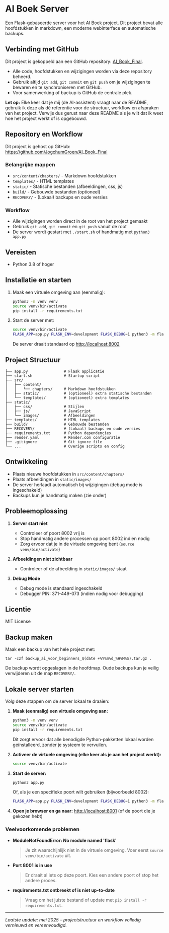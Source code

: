 # AI Boek Server

Een Flask-gebaseerde server voor het AI Boek project. Dit project bevat alle hoofdstukken in markdown, een moderne webinterface en automatische backups.

## Verbinding met GitHub

Dit project is gekoppeld aan een GitHub repository: [AI_Book_Final](https://github.com/JogchumGroen/AI_Book_Final).

- Alle code, hoofdstukken en wijzigingen worden via deze repository beheerd.
- Gebruik altijd `git add`, `git commit` en `git push` om je wijzigingen te bewaren en te synchroniseren met GitHub.
- Voor samenwerking of backup is GitHub de centrale plek.

**Let op:**
Elke keer dat je mij (de AI-assistent) vraagt naar de README, gebruik ik deze als dé referentie voor de structuur, workflow en afspraken van het project. Verwijs dus gerust naar deze README als je wilt dat ik weet hoe het project werkt of is opgebouwd.

## Repository en Workflow

Dit project is gehost op GitHub: https://github.com/JogchumGroen/AI_Book_Final

### Belangrijke mappen
- `src/content/chapters/` - Markdown hoofdstukken
- `templates/` - HTML templates
- `static/` - Statische bestanden (afbeeldingen, css, js)
- `build/` - Gebouwde bestanden (optioneel)
- `RECOVERY/` - (Lokaal) backups en oude versies

### Workflow
- Alle wijzigingen worden direct in de root van het project gemaakt
- Gebruik `git add`, `git commit` en `git push` vanuit de root
- De server wordt gestart met `./start.sh` of handmatig met `python3 app.py`

## Vereisten

- Python 3.8 of hoger

## Installatie en starten

1. Maak een virtuele omgeving aan (eenmalig):
   ```bash
   python3 -m venv venv
   source venv/bin/activate
   pip install -r requirements.txt
   ```
2. Start de server met:
   ```bash
   source venv/bin/activate
   FLASK_APP=app.py FLASK_ENV=development FLASK_DEBUG=1 python3 -m flask run --port=8002
   ```
   De server draait standaard op [http://localhost:8002](http://localhost:8002)

## Project Structuur

```
├── app.py                # Flask applicatie
├── start.sh              # Startup script
├── src/
│   ├── content/
│   │   └── chapters/     # Markdown hoofdstukken
│   ├── static/           # (optioneel) extra statische bestanden
│   └── templates/        # (optioneel) extra templates
├── static/
│   ├── css/              # Stijlen
│   ├── js/               # JavaScript
│   └── images/           # Afbeeldingen
├── templates/            # HTML templates
├── build/                # Gebouwde bestanden
├── RECOVERY/             # (Lokaal) backups en oude versies
├── requirements.txt      # Python dependencies
├── render.yaml           # Render.com configuratie
├── .gitignore            # Git ignore file
└── ...                   # Overige scripts en config
```

## Ontwikkeling

- Plaats nieuwe hoofdstukken in `src/content/chapters/`
- Plaats afbeeldingen in `static/images/`
- De server herlaadt automatisch bij wijzigingen (debug mode is ingeschakeld)
- Backups kun je handmatig maken (zie onder)

## Probleemoplossing

1. **Server start niet**
   - Controleer of poort 8002 vrij is
   - Stop handmatig andere processen op poort 8002 indien nodig
   - Zorg ervoor dat je in de virtuele omgeving bent (`source venv/bin/activate`)

2. **Afbeeldingen niet zichtbaar**
   - Controleer of de afbeelding in `static/images/` staat

3. **Debug Mode**
   - Debug mode is standaard ingeschakeld
   - Debugger PIN: 371-449-073 (indien nodig voor debugging)

## Licentie

MIT License

## Backup maken

Maak een backup van het hele project met:

    tar -czf backup_ai_voor_beginners_$(date +%Y%m%d_%H%M%S).tar.gz .

De backup wordt opgeslagen in de hoofdmap. Oude backups kun je veilig verwijderen uit de map `RECOVERY/`.

## Lokale server starten

Volg deze stappen om de server lokaal te draaien:

1. **Maak (eenmalig) een virtuele omgeving aan:**
   ```bash
   python3 -m venv venv
   source venv/bin/activate
   pip install -r requirements.txt
   ```
   Dit zorgt ervoor dat alle benodigde Python-pakketten lokaal worden geïnstalleerd, zonder je systeem te vervuilen.

2. **Activeer de virtuele omgeving (elke keer als je aan het project werkt):**
   ```bash
   source venv/bin/activate
   ```

3. **Start de server:**
   ```bash
   python3 app.py
   ```
   Of, als je een specifieke poort wilt gebruiken (bijvoorbeeld 8002):
   ```bash
   FLASK_APP=app.py FLASK_ENV=development FLASK_DEBUG=1 python3 -m flask run --port=8002
   ```

4. **Open je browser en ga naar:**
   [http://localhost:8001](http://localhost:8001) (of de poort die je gekozen hebt)

### Veelvoorkomende problemen
- **ModuleNotFoundError: No module named 'flask'**
  > Je zit waarschijnlijk niet in de virtuele omgeving. Voer eerst `source venv/bin/activate` uit.
- **Port 8001 is in use**
  > Er draait al iets op deze poort. Kies een andere poort of stop het andere proces.
- **requirements.txt ontbreekt of is niet up-to-date**
  > Vraag om het juiste bestand of update met `pip install -r requirements.txt`.

---

*Laatste update: mei 2025 – projectstructuur en workflow volledig vernieuwd en vereenvoudigd.*
